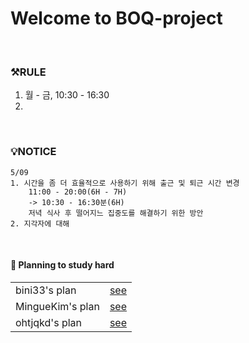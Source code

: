 # Welcome to BOQ-project

</br>

### ⚒RULE
1. 월 - 금, 10:30 - 16:30
2. 

</br>

### 💡NOTICE
~~~
5/09
1. 시간을 좀 더 효율적으로 사용하기 위해 출근 및 퇴근 시간 변경
    11:00 - 20:00(6H - 7H) 
    -> 10:30 - 16:30분(6H)
    저녁 식사 후 떨어지느 집중도를 해결하기 위한 방안
2. 지각자에 대해
~~~

</br>


#### 📅 Planning to study hard

<table>
<tr>
    <td>bini33's plan</td>
    <td><a href="https://github.com/42SeoulBSQ/BOQ-project/tree/bini">see</td>
</tr>
<tr>
    <td>MingueKim's plan</td>
    <td><a href="https://github.com/42SeoulBSQ/BOQ-project/tree/MingueKim">see</td>
</tr>
  <tr>
    <td>ohtjqkd's plan</td>
    <td><a href="https://github.com/42SeoulBSQ/BOQ-project/tree/ohtjqkd">see</td>
</tr>
</table>
